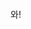 <p><img alt="" src="https://velog.velcdn.com/images/coolgamja_/post/7d69ed15-ac2d-4084-9968-1aff65a7b103/image.gif" /></p>
<p>와!</p>